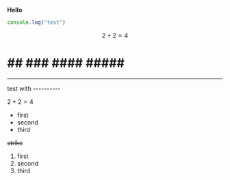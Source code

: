 **Hello**
```javascript
console.log("test")
```
$$
2 + 2 = 4
$$
# ## ### #### ##### ###### 

----------
test with ----------

$2 + 2 = 4$

- first
- second
- third

~~strike~~
1. first
2. second
3. third
